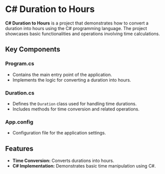 # C# Duration to Hours

**C# Duration to Hours** is a project that demonstrates how to convert a duration into hours using the C# programming language. The project showcases basic functionalities and operations involving time calculations.

## Key Components

### Program.cs
- Contains the main entry point of the application.
- Implements the logic for converting a duration into hours.

### Duration.cs
- Defines the `Duration` class used for handling time durations.
- Includes methods for time conversion and related operations.

### App.config
- Configuration file for the application settings.

## Features

- **Time Conversion:** Converts durations into hours.
- **C# Implementation:** Demonstrates basic time manipulation using C#.
